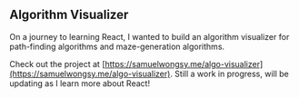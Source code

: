 ## Algorithm Visualizer

On a journey to learning React, I wanted to build an algorithm visualizer for path-finding algorithms and maze-generation algorithms.

Check out the project at [https://samuelwongsy.me/algo-visualizer](https://samuelwongsy.me/algo-visualizer). Still a work in progress, will be updating as I learn more about React!
